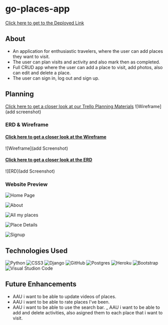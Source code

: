 # go-places-app
[Click here to get to the Deployed Link](https://go-places-app-calin.herokuapp.com/)

## About
- An application for enthusiastic travelers, where the user can add places they want to visit. 
- The user can plan visits and activity and also mark then as completed.
- Full CRUD app where the user can add a place to visit, add photos, also can edit and delete a place.
- The user can sign in, log out and sign up. 

## Planning

[Click here to get a closer look at our Trello Planning Materials](https://trello.com/invite/b/aKi632zq/ATTIde4e8def672f6aaa9ac8e22e3fd5d4de99E68767/project-4)
![Wireframe](add screenshot)

### ERD & Wireframe 
#### [Click here to get a closer look at the Wireframe](https://whimsical.com/project-4-VpYrmGXDniCuYAHT12uvRD)
![Wireframe](add Screenshot)



#### [Click here to get a closer look at the ERD](https://whimsical.com/erd-start-M5uG3wCgLEkKZEHCeJMRB3)
![ERD](add Screenshot)

### Website Preview

![Home Page](../go_places/main_app/static/images/home.png)

![About](../go_places/main_app/static/images/About.png)

![All my places](../go_places/main_app/static/images/place-details-mobile.png)

![Place Details](../go_places/main_app/static/images/place-details2-mobile.png)

![Signup](../go_places/main_app/static/images/SignUp.png)

## Technologies Used
![Python](https://img.shields.io/badge/python-3670A0?style=for-the-badge&logo=python&logoColor=ffdd54)
![CSS3](https://img.shields.io/badge/css3-%231572B6.svg?style=for-the-badge&logo=css3&logoColor=white)
![Django](https://img.shields.io/badge/django-%23092E20.svg?style=for-the-badge&logo=django&logoColor=white)
![GitHub](https://img.shields.io/badge/github-%23121011.svg?style=for-the-badge&logo=github&logoColor=white)
![Postgres](https://img.shields.io/badge/postgres-%23316192.svg?style=for-the-badge&logo=postgresql&logoColor=white)
![Heroku](https://img.shields.io/badge/heroku-%23430098.svg?style=for-the-badge&logo=heroku&logoColor=white)
![Bootstrap](https://img.shields.io/badge/Bootstrap-563D7C?style=for-the-badge&logo=bootstrap&logoColor=white)
![Visual Studion Code](https://img.shields.io/badge/VSCode-0078D4?style=for-the-badge&logo=visual%20studio%20code&logoColor=white)

## Future Enhancements

- AAU i want to be able to update videos of places.
- AAU i want to be able to rate places I've been.
- AAU i want to be able to use the search bar.
_ AAU i want to be able to add and delete activities, also asigned them to each place that i want to visit.






